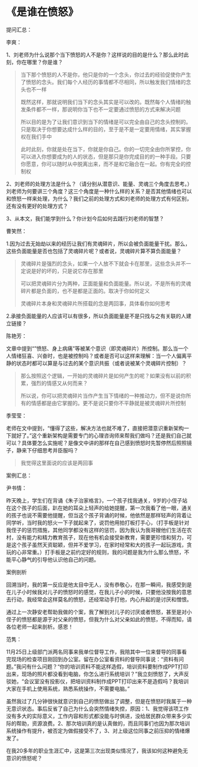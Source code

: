 # 《是谁在愤怒》

提问汇总：

李爽：

1、刘老师为什么说那个当下愤怒的人不是你？这样说的目的是什么？那么此时此刻，你在哪里？你是谁？

> 当下那个愤怒的人不是你，他只是你的一个念头，你过去的经验促使你产生了愤怒的念头。我们每个人经历的事情都不尽相同，所以触发我们情绪的念头也不一样
>
> 既然这样，那就说明我们当下的念头其实是可以改的。既然每个人情绪的触发条件都不一样，那说明你当下也不一定要通过愤怒的方式来解决问题
>
> 所以目的是为了让我们意识到当下的情绪是可以完全由自己的念头控制的。只是取决于你想要达成什么样的目的，至于是不是一定要用情绪，其实掌握权在我们手中
>
> 此时此刻，你就是处在当下，你就是你自己。你的一切完全由你所掌控，你可以进入你想要成为的人的状态，但是那只是你完成目的的一种手段。只要你愿意，你可以随时从中脱离出来，而不是和它融合在一起。你有完全的控制权

 2、刘老师的处理方法是什么？（请分别从潜意识、能量、灵魂三个角度去思考。）刘老师为何要讲三个角度？这三个角度是一种什么样的关系？是否其他情绪也可以和愤怒一样来处理，为什么？我们之前的处理方式和刘老师的处理方式有何区别，还有没有更好的处理方式？

 3、从本文，我们能学到什么？你计划今后如何去践行刘老师的智慧？

曹笑然：

1.因为过去无始劫以来的经历让我们有灵魂碎片，所以会被负面能量干扰。那么，这些负面能量是否也包括了灵魂碎片呢？或者说，灵魂碎片算不算负面能量？

> 灵魂碎片是强烈的念头，如果一个人放不下就会卡在那里，这些念头并不一定说是好的坏的，只是说它存在那里
>
> 可以把灵魂碎片分为两种，正面能量和负面能量。所以说，不是所有的灵魂碎片都是负面的，也不是都是正面的。取决于你如何定义
>
> 灵魂碎片本身和灵魂碎片所搭载的念是两回事，具体看你如何思考

2.承接负面能量的人应该可以有很多，所以负面能量是不是只找与之有关联的人建立链接？



陈艳芳：

文章中提到“”愤怒、身上病痛”等被某个意识（即灵魂碎片）所控制。那么当一个人情绪狂喜、兴奋时，也是被控制吗？或者是否可以这样来理解：当一个人偏离平静的状态时都可以算是与过去的某个意识共振（或者说被某个灵魂碎片控制）？

> 那么按照这个逻辑，一开始的灵魂碎片是如何产生的呢？如果没有以前的积累，强烈的情感又从何而来？
>
> 所以说，你可以把灵魂碎片当作产生当下情绪的一种推动力，但不是说你所有的情感都是由它掌握的。更不是说只要你不平静就是被灵魂碎片所控制

季莹莹：

老师在文中提到，“懂得了这些，解决方法也就不难了，直接把潜意识重新架构一下就好了。”这个重新架构是需要专门的心理咨询师来帮我们做吗？还是我们自己就可以？具体要怎么实施呢？是像文中讲的那样在自己感到愤怒时先暂停然后照照镜子，静来下仔细思考并臣服吗？

> 我觉得这里面说的应该是两回事
>
> 

案例汇总：

尹书情：

昨天晚上，学生们在背诵《朱子治家格言》，一个孩子找我通关，9岁的小侄子站在这个孩子的后面，趴在她的耳朵上轻声的给她提醒，第一次我看了他一眼，通关的孩子也说不需要他提醒，但当这个孩子背诵的时候，他依然是那样轻声的背着让同学听，当时我的怒火一下子就起来了，说罚他用拍打板打手心，（打手板是针对我侄子的惩罚措施，其他同学都没有这样的惩罚，因为我认为我哥嫂他们生活在农村，没有能力和精力教育孩子，现在他有机会接受新教育，需要更珍惜和努力，可是这个孩子虽然天资聪颖，但并不爱学习，在家时经常和大的孩子一起玩游戏，贪玩的心非常重。）打手板是之前约定好的规则，我的问题是我为什么那么愤怒，不能平心静气的引导他认识他自己的问题。

案例剖析

回溯当时，我的第一反应是他太目中无人，没有恭敬心，在那一瞬间，我感受到是在儿子小时候我对儿子的愤怒时的感觉，在我儿子小的时候，只要他没按我的意思去行动，我经常会这样莫名的愤怒，还经常动手打他，内心升起的是讨厌和憎恨。

通过上一次静安老帮助我做的个案，我了解到对儿子的讨厌或者愤怒，甚至是对小侄子的愤怒都是源于对父亲的愤怒，但我为什么对父亲如此的愤怒，不得而知，请各位老师一起来剖析。感恩！

 

范隽：

11月25日上级部门派两名同事来我单位督导工作，我陪其中一位来督导的同事看完现场的检查项目刚回到办公室。留在办公室看资料的督导同事说：“资料有问题。”我问有什么问题？“你的培训资料不能这样造假，培训资料要制作成PPT打印出来，现场的照片都没看到电脑，你怎么进行系统培训？”我立刻愤怒了，大声反驳她，“会议室没有投影仪，把培训资料制作成PPT打印出来不是造假吗？我培训大家在手机上使用系统，熟悉系统操作，不需要电脑。”

虽然我过了几分钟很快就意识到自己的愤怒做出了调整，但是在愤怒时我属于一种无意识状态。事后反省了自己为什么会突然情绪失控，原因：1、我觉得该项工作没有多大的实际意义，工作内容和形式都没能与时俱进，没给居民群众带来多少实际的帮助，资源浪费。2、那次培训真的是认真做的，而且同事们也因为那次培训系统操作有提升，被否定为做假接受不了，3、对上级这位同事之前压抑的情绪爆发了。

在我20多年的职业生涯汇中，这是第三次出现类似情况了，我该如何这种避免无意识的愤怒呢？

 